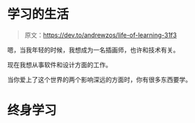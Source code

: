 # 学习的生活

> 原文：<https://dev.to/andrewzos/life-of-learning-31f3>

嗯，当我年轻的时候，我想成为一名插画师，也许和技术有关。

现在我想从事软件和设计方面的工作。

当你爱上了这个世界的两个影响深远的方面时，你有很多东西要学。

# 终身学习